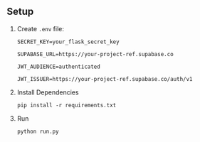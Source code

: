 ## Setup
1. Create `.env` file:
   ```env
   SECRET_KEY=your_flask_secret_key
   
   SUPABASE_URL=https://your-project-ref.supabase.co

   JWT_AUDIENCE=authenticated
   
   JWT_ISSUER=https://your-project-ref.supabase.co/auth/v1

2. Install Dependencies
    ``` 
    pip install -r requirements.txt
3. Run
    ```
    python run.py
